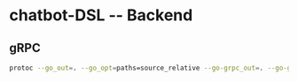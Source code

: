 # chatbot-DSL -- Backend

## gRPC

```bash
protoc --go_out=. --go_opt=paths=source_relative --go-grpc_out=. --go-grpc_opt=paths=source_relative pb/chat.proto
```